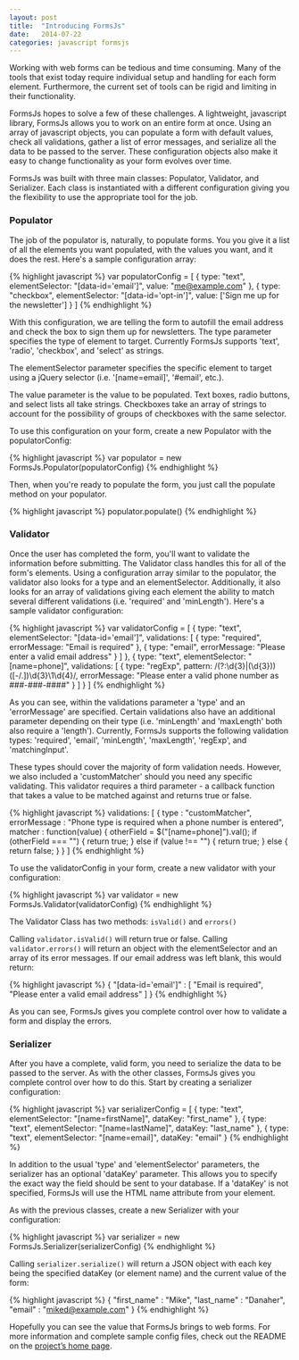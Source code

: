 ```yaml
---
layout: post
title:  "Introducing FormsJs"
date:   2014-07-22
categories: javascript formsjs
---
```


Working with web forms can be tedious and time consuming. Many of the tools that exist today require individual setup and handling for each form element. Furthermore, the current set of tools can be rigid and limiting in their functionality.

FormsJs hopes to solve a few of these challenges. A lightweight, javascript library, FormsJs allows you to work on an entire form at once. Using an array of javascript objects, you can populate a form with default values, check all validations, gather a list of error messages, and serialize all the data to be passed to the server. These configuration objects also make it easy to change functionality as your form evolves over time.

FormsJs was built with three main classes: Populator, Validator, and Serializer. Each class is instantiated with a different configuration giving you the flexibility to use the appropriate tool for the job. 

### Populator

The job of the populator is, naturally, to populate forms. You you give it a list of all the elements you want populated, with the values you want, and it does the rest. Here's a sample configuration array:

{% highlight javascript %}
var populatorConfig = [
  {
    type: "text",
    elementSelector: "[data-id='email']",
    value: "me@example.com"
  },
  {
    type: "checkbox",
    elementSelector: "[data-id='opt-in']",
    value: ['Sign me up for the newsletter']
  }
]
{% endhighlight %}

With this configuration, we are telling the form to autofill the email address and check the box to sign them up for newsletters. The type parameter specifies the type of element to target. Currently FormsJs supports 'text', 'radio', 'checkbox', and 'select' as strings. 

The elementSelector parameter specifies the specific element to target using a jQuery selector (i.e. '[name=email]', '#email', etc.).

The value parameter is the value to be populated. Text boxes, radio buttons, and select lists all take strings. Checkboxes take an array of strings to account for the possibility of groups of checkboxes with the same selector.

To use this configuration on your form, create a new Populator with the populatorConfig:

{% highlight javascript %}
var populator = new FormsJs.Populator(populatorConfig)
{% endhighlight %}

Then, when you're ready to populate the form, you just call the populate method on your populator.

{% highlight javascript %}
populator.populate()
{% endhighlight %}

### Validator

Once the user has completed the form, you'll want to validate the information before submitting. The Validator class handles this for all of the form's elements. Using a configuration array similar to the populator, the validator also looks for a type and an elementSelector. Additionally, it also looks for an array of validations giving each element the ability to match several different validations (i.e. 'required' and 'minLength'). Here's a sample validator configuration:

{% highlight javascript %}
var validatorConfig = [
  {
    type: "text",
    elementSelector: "[data-id='email']",
    validations: [
      {
        type: "required",
        errorMessage: "Email is required"
      },
      {
        type: "email",
        errorMessage: "Please enter a valid email address"
      }
    ]
  },
  {
    type: "text",
    elementSelector: "[name=phone]",
    validations: [
      {
        type: "regExp",
        pattern: /(?:\d{3}|\(\d{3}\))([-\/\.])\d{3}\1\d{4}/,
        errorMessage: "Please enter a valid phone number as ###-###-####"
      }
    ]
  }
]
{% endhighlight %}

As you can see, within the validations parameter a 'type' and an 'errorMessage' are specified. Certain validations also have an additional parameter depending on their type (i.e. 'minLength' and 'maxLength' both also require a 'length'). Currently, FormsJs supports the following validation types: 'required', 'email', 'minLength', 'maxLength', 'regExp', and 'matchingInput'.

These types should cover the majority of form validation needs. However, we also included a 'customMatcher' should you need any specific validating. This validator requires a third parameter - a callback function that takes a value to be matched against and returns true or false.

{% highlight javascript %}
validations: [
  {
    type : "customMatcher",
    errorMessage : "Phone type is required when a phone number is entered",
    matcher : function(value) {
                  otherField = $("[name=phone]").val();
                    if (otherField === "") {
                      return true;
                    } else if (value !== "") {
                      return true;
                    } else {
                      return false;
                    }
  }
]
{% endhighlight %}

To use the validatorConfig in your form, create a new validator with your configuration:

{% highlight javascript %}
var validator = new FormsJs.Validator(validatorConfig)
{% endhighlight %}

The Validator Class has two methods: `isValid()` and `errors()`

Calling `validator.isValid()` will return true or false. Calling `validator.errors()` will return an object with the elementSelector and an array of its error messages. If our email address was left blank, this would return:

{% highlight javascript %}
{ "[data-id='email']" : [ "Email is required", "Please enter a valid email address" ] }
{% endhighlight %}

As you can see, FormsJs gives you complete control over how to validate a form and display the errors. 

### Serializer

After you have a complete, valid form, you need to serialize the data to be passed to the server. As with the other classes, FormsJs gives you complete control over how to do this. Start by creating a serializer configuration:

{% highlight javascript %}
var serializerConfig = [
  {
    type: "text",
    elementSelector: "[name=firstName]",
    dataKey: "first_name"
  },
  {
    type: "text",
    elementSelector: "[name=lastName]",
    dataKey: "last_name"
  },
  {
    type: "text",
    elementSelector: "[name=email]",
    dataKey: "email"
  }
{% endhighlight %}

In addition to the usual 'type' and 'elementSelector' parameters, the serializer has an optional 'dataKey' parameter. This allows you to specify the exact way the field should be sent to your database. If a 'dataKey' is not specified, FormsJs will use the HTML name attribute from your element.

As with the previous classes, create a new Serializer with your configuration:  

{% highlight javascript %}
var serializer = new FormsJs.Serializer(serializerConfig)
{% endhighlight %}

Calling `serializer.serialize()` will return a JSON object with each key being the specified dataKey (or element name) and the current value of the form:

{% highlight javascript %}
{ "first_name" : "Mike", "last_name" : "Danaher", "email" : "miked@example.com" }
{% endhighlight %}

Hopefully you can see the value that FormsJs brings to web forms. For more information and complete sample config files, check out the README on the [project’s home page](https://github.com/bwvoss/forms.js).
